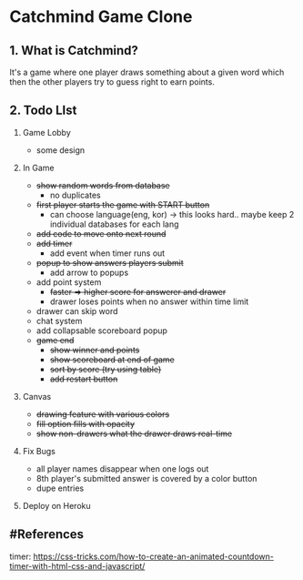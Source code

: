 # Catchmind Game Clone
## 1. What is Catchmind?
It's a game where one player draws something about a given word which then the other players try to guess right to earn points.

## 2. Todo LIst
1. Game Lobby
    - some design

2. In Game
    - ~~show random words from database~~
	  - no duplicates
    - ~~first player starts the game with START button~~
	  - can choose language(eng, kor) -> this looks hard.. maybe keep 2 individual databases for each lang
	- ~~add code to move onto next round~~
    - ~~add timer~~
	  - add event when timer runs out
	- ~~popup to show answers players submit~~
	  - add arrow to popups
    - add point system
	  - ~~faster => higher score for answerer and drawer~~
	  - drawer loses points when no answer within time limit
	- drawer can skip word
	- chat system
	- add collapsable scoreboard popup
	- ~~game end~~
	  - ~~show winner and points~~
	  - ~~show scoreboard at end of game~~
	  - ~~sort by score (try using table)~~
	  - ~~add restart button~~

3. Canvas
    - ~~drawing feature with various colors~~
    - ~~fill option fills with opacity~~
    - ~~show non-drawers what the drawer draws real-time~~
 
4. Fix Bugs
    - all player names disappear when one logs out 
	- 8th player's submitted answer is covered by a color button
	- dupe entries
	
5. Deploy on Heroku

## #References
timer: https://css-tricks.com/how-to-create-an-animated-countdown-timer-with-html-css-and-javascript/